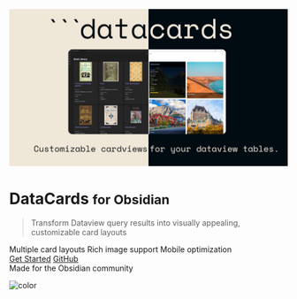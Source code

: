 <!-- _coverpage.md -->

<div class="cover-main-content">
  <img src="assets/images/header-image.png" alt="DataCards Logo" class="cover-logo" />

  # DataCards <small>for Obsidian</small>

  > Transform Dataview query results into visually appealing, customizable card layouts

  <div class="features-highlights">
    <span class="tag"><i class="ph ph-layout"></i>Multiple card layouts</span>
    <span class="tag"><i class="ph ph-image"></i>Rich image support</span>
    <span class="tag"><i class="ph ph-device-mobile"></i>Mobile optimization</span>
  </div>

  <div class="buttons">
    <a href="#/getting-started" class="get-started-button"><i class="ph ph-rocket-launch"></i>Get Started</a>
    <a href="https://github.com/Sophokles187/data-cards" target="_blank" class="github-button"><i class="ph ph-github-logo"></i>GitHub</a>
  </div>

  <div class="cover-footer">
    <span>Made for the Obsidian community</span>
  </div>
</div>

<!-- background image -->
![color](#0A0A0A)
